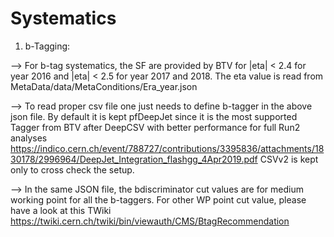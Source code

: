 Systematics
============

1. b-Tagging:

--> For b-tag systematics, the SF are provided by BTV for |eta| < 2.4 for year 2016 and |eta| < 2.5 for year 2017 and 2018. The
eta value is read from MetaData/data/MetaConditions/Era_year.json

--> To read proper csv file one just needs to define b-tagger in the above json file. By default it is kept pfDeepJet since 
it is the most supported Tagger from BTV after DeepCSV with better performance for full Run2 analyses
https://indico.cern.ch/event/788727/contributions/3395836/attachments/1830178/2996964/DeepJet_Integration_flashgg_4Apr2019.pdf
CSVv2 is kept only to cross check the setup. 

--> In the same JSON file, the bdiscriminator cut values are for medium working point for all the b-taggers. For other WP point cut
value, please have a look at this TWiki https://twiki.cern.ch/twiki/bin/viewauth/CMS/BtagRecommendation




    
